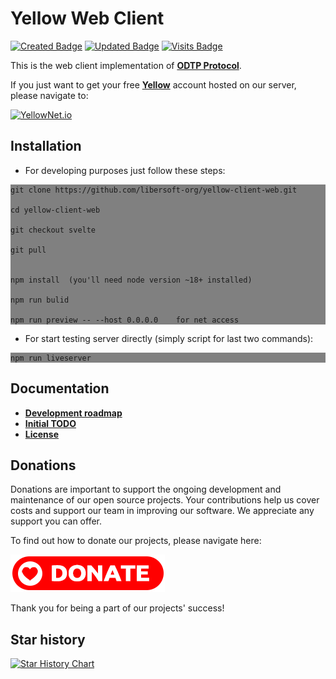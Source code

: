 # Yellow Web Client

[![Created Badge](https://badges.pufler.dev/created/libersoft-org/yellow-client-web)](https://badges.pufler.dev) [![Updated Badge](https://badges.pufler.dev/updated/libersoft-org/yellow-client-web)](https://badges.pufler.dev) [![Visits Badge](https://badges.pufler.dev/visits/libersoft-org/yellow-client-web)](https://badges.pufler.dev)

This is the web client implementation of [**ODTP Protocol**](https://github.com/libersoft-org/odtp-documentation/).

If you just want to get your free [**Yellow**](https://yellow.libersoft.org) account hosted on our server, please navigate to:

[![YellowNet.io](https://raw.githubusercontent.com/libersoft-org/odtp-documentation/main/logo.png)](https://yellownet.io)

## Installation

- For developing purposes just follow these steps:

<div style="background-color: gray;">

    git clone https://github.com/libersoft-org/yellow-client-web.git

    cd yellow-client-web

    git checkout svelte

    git pull


    npm install  (you'll need node version ~18+ installed)

    npm run bulid

    npm run preview -- --host 0.0.0.0    for net access

</div>

- For start testing server directly (simply script for last two commands):

<div style="background-color: gray;">

    npm run liveserver

</div>

## Documentation

- [**Development roadmap**](./ROADMAP.md)
- [**Initial TODO**](./todomd) 
- [**License**](./LICENSE)

## Donations

Donations are important to support the ongoing development and maintenance of our open source projects. Your contributions help us cover costs and support our team in improving our software. We appreciate any support you can offer.

To find out how to donate our projects, please navigate here:

[![Donate](https://raw.githubusercontent.com/libersoft-org/documents/main/donate.png)](https://libersoft.org/donations)

Thank you for being a part of our projects' success!

## Star history

[![Star History Chart](https://api.star-history.com/svg?repos=libersoft-org/yellow-client-web&type=Date)](https://star-history.com/#libersoft-org/yellow-client-web&Date)